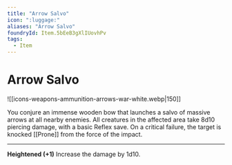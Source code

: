 ```yaml
---
title: "Arrow Salvo"
icon: ":luggage:"
aliases: "Arrow Salvo"
foundryId: Item.5bEeB3gXlIUovhPv
tags:
  - Item
---
```


# Arrow Salvo
![[icons-weapons-ammunition-arrows-war-white.webp|150]]

You conjure an immense wooden bow that launches a salvo of massive arrows at all nearby enemies. All creatures in the affected area take 8d10 piercing damage, with a basic Reflex save. On a critical failure, the target is knocked [[Prone]] from the force of the impact.

* * *

**Heightened (+1)** Increase the damage by 1d10.
